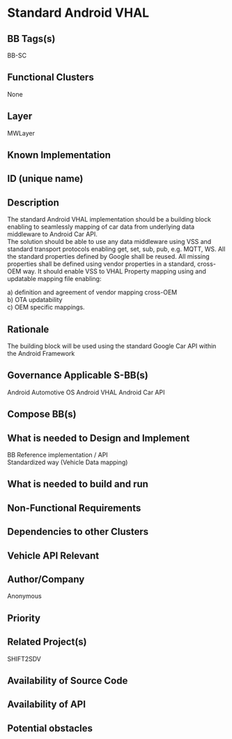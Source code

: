 
# Standard Android VHAL

## BB Tags(s)
<!-- Tag(s) define in which area(s) (cloud, in-vehicle) the BB is executed, and what type of BB it is (tool, process, microservice) -->
BB-SC

## Functional Clusters
<!-- In which Functional Cluster the BB be located; if none of the existing fit new required -->
None

## Layer
<!-- AppLayer, MWLayer, OSLayer, HWLayer -->
MWLayer

## Known Implementation

## ID (unique name)

## Description
<!-- General Description of the BB -->
The standard Android VHAL implementation should be a building block enabling to seamlessly mapping of car data from underlying data middleware to Android Car API.  
The solution should be able to use any data middleware using VSS and standard transport protocols enabling get, set, sub, pub, e.g. MQTT, WS. All the standard properties defined by Google shall be reused. All missing properties shall be defined using vendor properties in a standard, cross-OEM way. It should enable VSS to VHAL Property mapping using and updatable mapping file enabling:  

a) definition and agreement of vendor mapping cross-OEM  
b) OTA updatability  
c) OEM specific mappings.  

## Rationale
<!-- Explanation why we need the BB; what problem want to be solved -->
The building block will be used using the standard Google Car API within the Android Framework

## Governance Applicable S-BB(s)
<!-- Reference to e.g. UN/EU CRA Cyber Resilience Act; UNECE 156 - Software update and software update management system
Reference to defined S-BB(s) 
Reference to e.g. IS026262, AUTOSAR Spec. X -->
Android Automotive OS
Android VHAL
Android Car API

## Compose BB(s)
<!-- Link to required BB(s) 
E.g. BB-SC StateManagement 
BB is a composition of other BBs -->

## What is needed to Design and Implement
<!-- e.g. we expect to have a certain HW capability and or SW environment or Tool support, or a documentation, or an extra audit, or Test, or Compiler, or Prog. Language, … -->
BB Reference implementation / API  
Standardized way (Vehicle Data mapping)

## What is needed to build and run
<!-- e.g. we expect to have a certain HW capability, or Runtime Environment, or Pre-configuration, or Code-signing, or Test, … -->

## Non-Functional Requirements
<!-- With respect to Safety, Security, Realtime, … -->

## Dependencies to other Clusters
<!-- Other clusters are needed. FC Security, FC Storage, …
e.g. If FC Security : Security BBs are needed but you can choose for example crypto BB-SC from company A or crypto BB-SC from company B; several compositions may work -->

## Vehicle API Relevant
<!-- If “Yes exists” – where – e.g. COVESA VSS 
If “No” – nothing more to do 
If “Yes, proposal for additional Signals/Information – what should be made available, and where e.g. via (COVESA) VSS/VISS -->

## Author/Company

Anonymous

## Priority
<!-- High, Medium, Low -->

## Related Project(s)
<!-- If Yes – e.g. The BB should be used/added in the Eclipse Blueprint A – for demo purposes, show added value,
If No – Project Proposal (e.g. WP4 in FEDERATE, or in the SDV EcoSystem Community Framework -->
SHIFT2SDV

## Availability of Source Code
<!-- Yes / License (e.g. Yes/MIT) 
No – Commercial Closed Source -->

## Availability of API
<!-- Yes / License (e.g. Yes/Apache 2.0)
No - Commercial -->

## Potential obstacles
